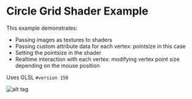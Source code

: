 # Circle Grid Shader Example

This example demonstrates:
- Passing images as textures to shaders
- Passing custom attribute data for each vertex: pointsize in this case
- Setting the pointsize in the shader
- Realtime interaction with each vertex: modifying vertex point size depending on the mouse position

Uses GLSL ```#version 150```


![alt tag](https://github.com/ixds/ShaderExamples-of/blob/master/CircleGridShader/Screen%20Shot%202016-06-08%20at%2014.43.12.png?raw=true)
